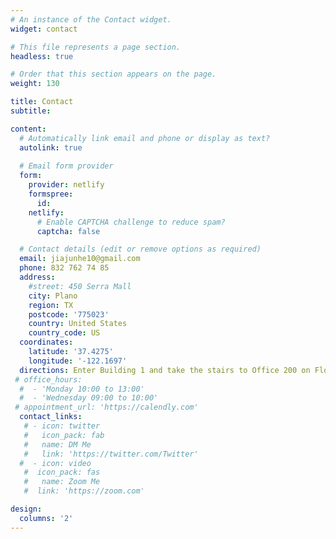 ```yaml
---
# An instance of the Contact widget.
widget: contact

# This file represents a page section.
headless: true

# Order that this section appears on the page.
weight: 130

title: Contact
subtitle:

content:
  # Automatically link email and phone or display as text?
  autolink: true
  
  # Email form provider
  form:
    provider: netlify
    formspree:
      id:
    netlify:
      # Enable CAPTCHA challenge to reduce spam?
      captcha: false

  # Contact details (edit or remove options as required)
  email: jiajunhe10@gmail.com
  phone: 832 762 74 85
  address:
    #street: 450 Serra Mall
    city: Plano
    region: TX
    postcode: '775023'
    country: United States
    country_code: US
  coordinates:
    latitude: '37.4275'
    longitude: '-122.1697'
  directions: Enter Building 1 and take the stairs to Office 200 on Floor 2
 # office_hours:
  #  - 'Monday 10:00 to 13:00'
  #  - 'Wednesday 09:00 to 10:00'
 # appointment_url: 'https://calendly.com'
  contact_links:
   # - icon: twitter
   #   icon_pack: fab
   #   name: DM Me
   #   link: 'https://twitter.com/Twitter'
  #  - icon: video
   #  icon_pack: fas
   #   name: Zoom Me
   #  link: 'https://zoom.com'

design:
  columns: '2'
---
```


